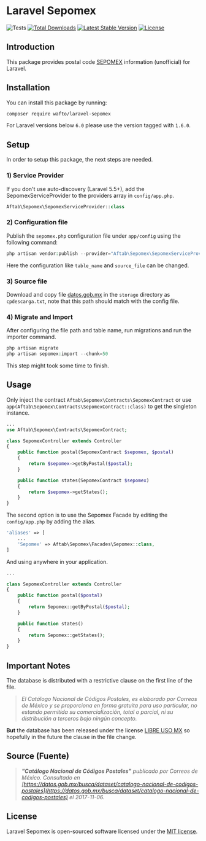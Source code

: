 # Laravel Sepomex
![Tests](https://github.com/wafto/laravel-sepomex/workflows/run-tests/badge.svg)
[![Total Downloads](https://poser.pugx.org/wafto/laravel-sepomex/downloads)](https://packagist.org/packages/wafto/laravel-sepomex)
[![Latest Stable Version](https://poser.pugx.org/wafto/laravel-sepomex/v/stable)](https://packagist.org/packages/wafto/laravel-sepomex)
[![License](https://poser.pugx.org/wafto/laravel-sepomex/license)](https://packagist.org/packages/wafto/laravel-sepomex)

## Introduction

This package provides postal code [SEPOMEX](http://www.correosdemexico.com.mx/Paginas/Inicio.aspx)
information (unofficial) for Laravel.

## Installation

You can install this package by running:

```bash
composer require wafto/laravel-sepomex
```

For Laravel versions below ``6.0`` please use the version tagged with ``1.6.0``.

## Setup

In order to setup this package, the next steps are needed.

### 1) Service Provider

If you don't use auto-discovery (Laravel 5.5+), add the SepomexServiceProvider to the
providers array in `config/app.php`.

```php
Aftab\Sepomex\SepomexServiceProvider::class
```

### 2) Configuration file

Publish the `sepomex.php` configuration file under `app/config` using the following command:

```php
php artisan vendor:publish --provider="Aftab\Sepomex\SepomexServiceProvider"
```

Here the configuration like `table_name` and `source_file` can be changed.

### 3) Source file

Download and copy file [datos.gob.mx](https://datos.gob.mx/busca/dataset/catalogo-nacional-de-codigos-postales) in
the `storage` directory as `cpdescarga.txt`, note that this path should match with the config file.

### 4) Migrate and Import

After configuring the file path and table name, run migrations and run the importer command.

```php
php artisan migrate
php artisan sepomex:import --chunk=50
```

This step might took some time to finish.

## Usage

Only inject the contract `Aftab\Sepomex\Contracts\SepomexContract` or use
`app(Aftab\Sepomex\Contracts\SepomexContract::class)` to get the singleton instance.

```php
...
use Aftab\Sepomex\Contracts\SepomexContract;

class SepomexController extends Controller
{
    public function postal(SepomexContract $sepomex, $postal)
    {
        return $sepomex->getByPostal($postal);
    }

    public function states(SepomexContract $sepomex)
    {
        return $sepomex->getStates();
    }
}
```

The second option is to use the Sepomex Facade by editing the `config/app.php` by adding the alias.

```php
'aliases' => [
    ...
    'Sepomex' => Aftab\Sepomex\Facades\Sepomex::class,
]
```

And using anywhere in your application.

```php
...

class SepomexController extends Controller
{
    public function postal($postal)
    {
        return Sepomex::getByPostal($postal);
    }

    public function states()
    {
        return Sepomex::getStates();
    }
}
```

## Important Notes

The database is distributed with a restrictive clause on the first line of the file.

>*El Catálogo Nacional de Códigos Postales, es elaborado por Correos de
México y se proporciona en forma gratuita para uso particular, no estando
permitida su comercialización, total o parcial, ni su distribución a
terceros bajo ningún concepto.*


**But** the database has been released under the license [LIBRE USO MX](https://datos.gob.mx/libreusomx)
so hopefully in the future the clause in the file change.

## Source (Fuente)

>***"Catálogo Nacional de Códigos Postales"** publicado por Correos de México. Consultado en
[https://datos.gob.mx/busca/dataset/catalogo-nacional-de-codigos-postales](https://datos.gob.mx/busca/dataset/catalogo-nacional-de-codigos-postales)
el 2017-11-06.*

## License

Laravel Sepomex is open-sourced software licensed under the [MIT license](http://opensource.org/licenses/MIT).
